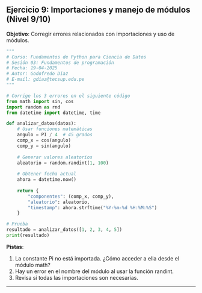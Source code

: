 ## Ejercicio 9: Importaciones y manejo de módulos (Nivel 9/10)

**Objetivo**: Corregir errores relacionados con importaciones y uso de módulos.

```python
"""
# Curso: Fundamentos de Python para Ciencia de Datos
# Sesión 03: Fundamentos de programación
# Fecha: 19-04-2025
# Autor: Godofredo Diaz
# E-mail: gdiaz@tecsup.edu.pe
"""

# Corrige los 3 errores en el siguiente código
from math import sin, cos
import random as rnd
from datetime import datetime, time

def analizar_datos(datos):
    # Usar funciones matemáticas
    angulo = PI / 4  # 45 grados
    comp_x = cos(angulo)
    comp_y = sin(angulo)
    
    # Generar valores aleatorios
    aleatorio = random.randint(1, 100)
    
    # Obtener fecha actual
    ahora = datetime.now()
    
    return {
        "componentes": (comp_x, comp_y),
        "aleatorio": aleatorio,
        "timestamp": ahora.strftime("%Y-%m-%d %H:%M:%S")
    }

# Prueba
resultado = analizar_datos([1, 2, 3, 4, 5])
print(resultado)
```

**Pistas**:
1. La constante Pi no está importada. ¿Cómo acceder a ella desde el módulo math?
2. Hay un error en el nombre del módulo al usar la función randint.
3. Revisa si todas las importaciones son necesarias.

---
